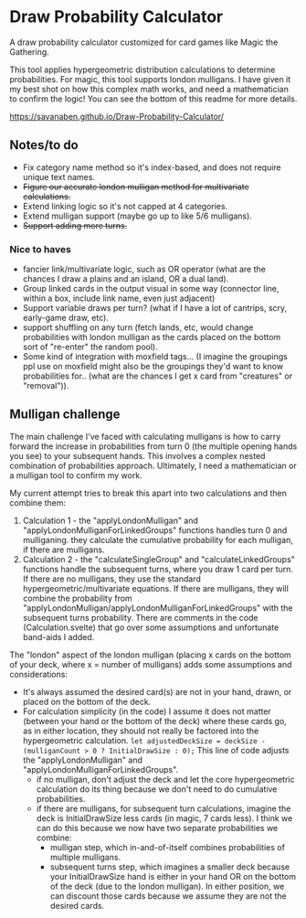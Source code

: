 # Draw Probability Calculator
A draw probability calculator customized for card games like Magic the Gathering.

This tool applies hypergeometric distribution calculations to determine probabilities. For magic, this tool supports london mulligans. I have given it my best shot on how this complex math works, and need a mathematician to confirm the logic! You can see the bottom of this readme for more details. 

https://savanaben.github.io/Draw-Probability-Calculator/

 ## Notes/to do
 - Fix category name method so it's index-based, and does not require unique text names. 
 - ~~Figure our accurate london mulligan method for multivariate calculations.~~
 - Extend linking logic so it's not capped at 4 categories.
 - Extend mulligan support (maybe go up to like 5/6 mulligans).
 - ~~Support adding more turns.~~ 

 ### Nice to haves
 - fancier link/multivariate logic, such as OR operator (what are the chances I draw a plains and an island, OR a dual land).
 - Group linked cards in the output visual in some way (connector line, within a box, include link name, even just adjacent)
 - Support variable draws per turn? (what if I have a lot of cantrips, scry, early-game draw, etc). 
 - support shuffling on any turn (fetch lands, etc, would change probabilities with london mulligan as the cards placed on the bottom sort of "re-enter" the random pool).
 - Some kind of integration with moxfield tags... (I imagine the groupings ppl use on moxfield might also be the groupings they'd want to know probabilities for.. (what are the chances I get x card from "creatures" or "removal")).

## Mulligan challenge
The main challenge I've faced with calculating mulligans is how to carry forward the increase in probabilities from turn 0 (the multiple opening hands you see) to your subsequent hands. This involves a complex nested combination of probabilities approach. Ultimately, I need a mathematician or a mulligan tool to confirm my work. 

My current attempt tries to break this apart into two calculations and then combine them:
1. Calculation 1 - the "applyLondonMulligan" and "applyLondonMulliganForLinkedGroups" functions handles turn 0 and mulliganing. they calculate the cumulative probability for each mulligan, if there are mulligans.
2. Calculation 2 -  the "calculateSingleGroup" and "calculateLinkedGroups" functions handle the subsequent turns, where you draw 1 card per turn. If there are no mulligans, they use the standard hypergeometric/multivariate equations. If there are mulligans, they will combine the probability from "applyLondonMulligan/applyLondonMulliganForLinkedGroups" with the subsequent turns probability. There are comments in the code (Calculation.svelte) that go over some assumptions and unfortunate band-aids I added. 

The "london" aspect of the london mulligan (placing x cards on the bottom of your deck, where x = number of mulligans) adds some assumptions and considerations:
- It's always assumed the desired card(s) are not in your hand, drawn, or placed on the bottom of the deck. 
- For calculation simplicity (in the code) I assume it does not matter (between your hand or the bottom of the deck) where these cards go, as in either location, they should not really be factored into the hypergeometric calculation. 
```let adjustedDeckSize = deckSize - (mulliganCount > 0 ? InitialDrawSize : 0);```
This line of code adjusts the "applyLondonMulligan" and "applyLondonMulliganForLinkedGroups". 
  - if no mulligan, don't adjust the deck and let the core hypergeometric calculation do its thing because we don't need to do cumulative probabilities. 
  - if there are mulligans, for subsequent turn calculations, imagine the deck is InitialDrawSize less cards (in magic, 7 cards less). I think we can do this because we now have two separate probabilities we combine:
    - mulligan step, which in-and-of-itself combines probabilities of multiple mulligans. 
    - subsequent turns step, which imagines a smaller deck because your InitialDrawSize hand is either in your hand OR on the bottom of the deck (due to the london mulligan). In either position, we can discount those cards because we assume they are not the desired cards. 
